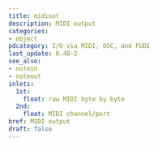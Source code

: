 ```yaml
---
title: midiout
description: MIDI output
categories:
- object
pdcategory: I/O via MIDI, OSC, and FUDI
last_update: 0.48-2
see_also:
- notein
- noteout
inlets:
  1st:
    float: raw MIDI byte by byte
  2nd:
    float: MIDI channel/port
bref: MIDI output
draft: false
---
```


